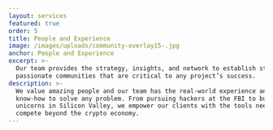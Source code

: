 ```yaml
---
layout: services
featured: true
order: 5
title: People and Experience
image: /images/uploads/community-overlay15-.jpg
anchor: People and Experience
excerpt: >-
  Our team provides the strategy, insights, and network to establish strong and
  passionate communities that are critical to any project’s success.
description: >-
  We value amazing people and our team has the real-world experience and
  know-how to solve any problem. From pursuing hackers at the FBI to building
  unicorns in Silicon Valley, we empower our clients with the tools needed to
  compete beyond the crypto economy.
---
```



